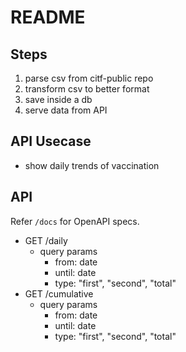 # README

## Steps

1. parse csv from citf-public repo
2. transform csv to better format
3. save inside a db
4. serve data from API

## API Usecase

- show daily trends of vaccination

## API

Refer `/docs` for OpenAPI specs.

- GET /daily
    - query params
        - from: date
        - until: date
        - type: "first", "second", "total"
- GET /cumulative
    - query params
        - from: date
        - until: date
        - type: "first", "second", "total"
